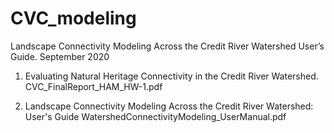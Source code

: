 # CVC_modeling
 Landscape Connectivity Modeling Across the Credit River Watershed User’s Guide. September 2020

1. Evaluating Natural Heritage Connectivity in the Credit River Watershed.
CVC_FinalReport_HAM_HW-1.pdf

2. Landscape Connectivity Modeling Across the Credit River Watershed: User's Guide
WatershedConnectivityModeling_UserManual.pdf
